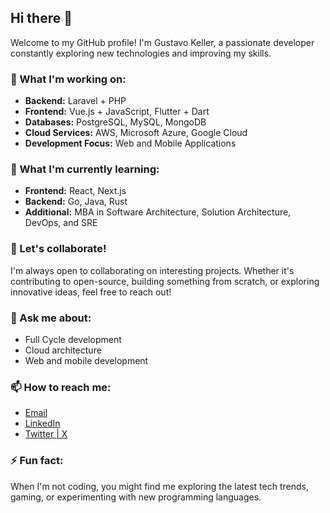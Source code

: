 ## Hi there 👋

Welcome to my GitHub profile! I'm Gustavo Keller, a passionate developer constantly exploring new technologies and improving my skills. 

### 🚀 What I'm working on:
- **Backend:** Laravel + PHP
- **Frontend:** Vue.js + JavaScript, Flutter + Dart
- **Databases:** PostgreSQL, MySQL, MongoDB
- **Cloud Services:** AWS, Microsoft Azure, Google Cloud
- **Development Focus:** Web and Mobile Applications

### 🌱 What I'm currently learning:
- **Frontend:** React, Next.js
- **Backend:** Go, Java, Rust
- **Additional:** MBA in Software Architecture, Solution Architecture, DevOps, and SRE

### 🤝 Let's collaborate!
I'm always open to collaborating on interesting projects. Whether it's contributing to open-source, building something from scratch, or exploring innovative ideas, feel free to reach out!

### 💬 Ask me about:
- Full Cycle development
- Cloud architecture
- Web and mobile development

### 📫 How to reach me:
- [Email](mailto:gustavo.lealtec@gmail.com)
- [LinkedIn](https://www.linkedin.com/in/gustavo-keller-59124097)
- [Twitter | X](https://x.com/keller_gustavo)

### ⚡ Fun fact:
When I'm not coding, you might find me exploring the latest tech trends, gaming, or experimenting with new programming languages.
